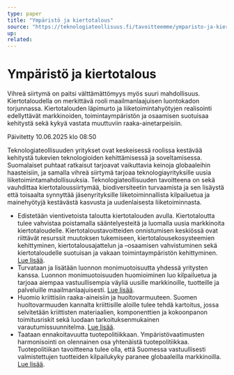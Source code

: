 ```yaml
---
type: paper
title: "Ympäristö ja kiertotalous"
source: "https://teknologiateollisuus.fi/tavoitteemme/ymparisto-ja-kiertotalous/"
up:
related:
---
```


# Ympäristö ja kiertotalous

Vihreä siirtymä on paitsi välttämättömyys myös suuri mahdollisuus. Kiertotaloudella on merkittävä rooli maailmanlaajuisen luontokadon torjunnassa. Kiertotalouden läpimurto ja liiketoimintahyötyjen realisointi edellyttävät markkinoiden, toimintaympäristön ja osaamisen suotuisaa kehitystä sekä kykyä vastata muuttuviin raaka-ainetarpeisiin.

Päivitetty 10.06.2025 klo 08:50

Teknologiateollisuuden yritykset ovat keskeisessä roolissa kestävää kehitystä tukevien teknologioiden kehittämisessä ja soveltamisessa. Suomalaiset puhtaat ratkaisut tarjoavat vaikuttavia keinoja globaaleihin haasteisiin, ja samalla vihreä siirtymä tarjoaa teknologiayrityksille uusia liiketoimintamahdollisuuksia. Teknologiateollisuuden tavoitteena on sekä vauhdittaa kiertotaloussiirtymää, biodiversiteetin turvaamista ja sen lisäystä että toisaalta synnyttää jäsenyrityksille liiketoiminnallista kilpailuetua ja mainehyötyjä kestävästä kasvusta ja uudenlaisesta liiketoiminnasta.

- Edistetään vientivetoista taloutta kiertotalouden avulla. Kiertotaloutta tulee vahvistaa poistamalla sääntelyesteitä ja luomalla uusia markkinoita kiertotaloudelle. Kiertotaloustavoitteiden onnistumisen keskiössä ovat riittävät resurssit muutoksen tukemiseen, kiertotalousekosysteemien kehittyminen, kiertotalousajattelun ja –osaamisen vahvistuminen sekä kiertotaloudelle suotuisan ja vakaan toimintaympäristön kehittyminen. [Lue lisää](https://teknologiateollisuus.fi/tavoitteemme/ymparisto-ja-kiertotalous/kiertotalous/).
- Turvataan ja lisätään luonnon monimuotoisuutta yhdessä yritysten kanssa. Luonnon monimuotoisuuden huomioiminen luo kilpailuetua ja tarjoaa aiempaa vastuullisempia väyliä uusille markkinoille, tuotteille ja palveluille maailmanlaajuisesti. [Lue lisää](https://teknologiateollisuus.fi/tavoitteemme/ymparisto-ja-kiertotalous/luonnon-monimuotoisuus/).
- Huomio kriittisiin raaka-aineisiin ja huoltovarmuuteen. Suomen huoltovarmuuden kannalta kriittisille aloille tulee tehdä kartoitus, jossa selvitetään kriittisten materiaalien, komponenttien ja kokoonpanon toimitusriskit sekä luodaan tarkoituksenmukainen varautumissuunnitelma. [Lue lisää](https://teknologiateollisuus.fi/tavoitteemme/ymparisto-ja-kiertotalous/kriittiset-materiaalit/).
- Taataan ennakoitavuutta tuotepolitiikkaan. Ympäristövaatimusten harmonisointi on olennainen osa yhtenäistä tuotepolitiikkaa. Tuotepolitiikan tavoitteena tulee olla, että Suomessa vastuullisesti valmistettujen tuotteiden kilpailukyky paranee globaaleilla markkinoilla. [Lue lisää](https://teknologiateollisuus.fi/tavoitteemme/ymparisto-ja-kiertotalous/tuotepolitiikka/).